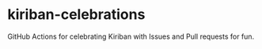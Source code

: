 # kiriban-celebrations

GitHub Actions for celebrating Kiriban with Issues and Pull requests for fun.
